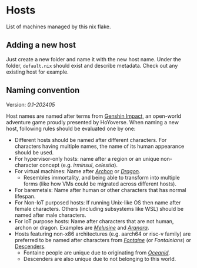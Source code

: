 # Hosts

List of machines managed by this nix flake.

## Adding a new host

Just create a new folder and name it with the new host name. Under the folder, `default.nix` should exist and describe metadata. Check out any existing host for example.

## Naming convention

Version: *0.1-202405*

Host names are named after terms from [Genshin Impact](https://genshin.hoyoverse.com/en/), an open-world adventure game proudly presented by HoYoverse. When naming a new host, following rules should be evaluated one by one:

* Different hosts should be named after different characters. For characters having multiple names, the name of its human appearance should be used.
* For hypervisor-only hosts: name after a region or an unique non-character concept (e.g. *irminsul*, *celestia*). 
* For virtual machines: Name after [*Archon*](https://genshin-impact.fandom.com/wiki/The_Seven) or [*Dragon*](https://genshin-impact.fandom.com/wiki/Dragon). 
  * Resembles immortality, and being able to transform into multiple forms (like how VMs could be migrated across different hosts).
* For baremetals: Name after human or other characters that has normal lifespan.
* For Non-IoT purposed hosts: If running Unix-like OS then name after female characters. Others (including subsystems like WSL) should be named after male characters. 
* For IoT purpose hosts: Name after characters that are not human, archon or dragon. Examples are [*Melusine*](https://genshin-impact.fandom.com/wiki/Melusine) and [*Aranara*](https://genshin-impact.fandom.com/wiki/Aranara).
* Hosts featuring non-x86 architectures (e.g. aarch64 or risc-v family) are preferred to be named after characters from [*Fontaine*](https://genshin-impact.fandom.com/wiki/Fontaine) (or *Fontainians*) or [Descenders](https://genshin-impact.fandom.com/wiki/Descender).
    * Fontaine people are unique due to originating from [*Oceanid*](https://genshin-impact.fandom.com/wiki/Oceanid).
    * Descenders are also unique due to not belonging to this world.